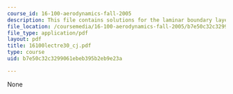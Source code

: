 ```yaml
---
course_id: 16-100-aerodynamics-fall-2005
description: This file contains solutions for the laminar boundary layer equations.
file_location: /coursemedia/16-100-aerodynamics-fall-2005/b7e50c32c3299061ebeb395b2eb9e23a_16100lectre30_cj.pdf
file_type: application/pdf
layout: pdf
title: 16100lectre30_cj.pdf
type: course
uid: b7e50c32c3299061ebeb395b2eb9e23a

---
```

None